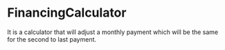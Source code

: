 # FinancingCalculator
It is a calculator that will adjust a monthly payment which will be the same for the second to last payment.
